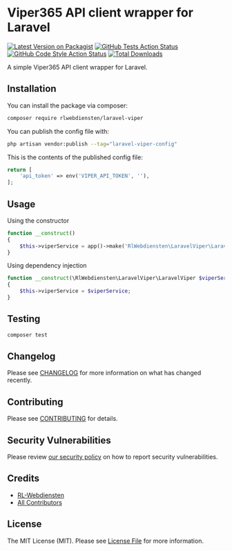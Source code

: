 # Viper365 API client wrapper for Laravel

[![Latest Version on Packagist](https://img.shields.io/packagist/v/rlwebdiensten/laravel-viper.svg?style=flat-square)](https://packagist.org/packages/rlwebdiensten/laravel-viper)
[![GitHub Tests Action Status](https://img.shields.io/github/workflow/status/RL-Webdiensten/laravel-viper365/run-tests?label=tests)](https://github.com/RL-Webdiensten/laravel-viper365/actions?query=workflow%3Arun-tests+branch%3Amain)
[![GitHub Code Style Action Status](https://img.shields.io/github/workflow/status/RL-Webdiensten/laravel-viper365/Check%20&%20fix%20styling?label=code%20style)](https://github.com/RL-Webdiensten/laravel-viper365/actions?query=workflow%3A"Check+%26+fix+styling"+branch%3Amain)
[![Total Downloads](https://img.shields.io/packagist/dt/rlwebdiensten/laravel-viper.svg?style=flat-square)](https://packagist.org/packages/rlwebdiensten/laravel-viper)

A simple Viper365 API client wrapper for Laravel.

## Installation

You can install the package via composer:

```bash
composer require rlwebdiensten/laravel-viper
```

You can publish the config file with:

```bash
php artisan vendor:publish --tag="laravel-viper-config"
```

This is the contents of the published config file:

```php
return [
    'api_token' => env('VIPER_API_TOKEN', ''),
];
```

## Usage

Using the constructor
```php
function __construct()
{
    $this->viperService = app()->make('RlWebdiensten\LaravelViper\LaravelViper');
}
```

Using dependency injection
```php
function __construct(\RlWebdiensten\LaravelViper\LaravelViper $viperService)
{
    $this->viperService = $viperService;
}
```

## Testing

```bash
composer test
```

## Changelog

Please see [CHANGELOG](CHANGELOG.md) for more information on what has changed recently.

## Contributing

Please see [CONTRIBUTING](.github/CONTRIBUTING.md) for details.

## Security Vulnerabilities

Please review [our security policy](../../security/policy) on how to report security vulnerabilities.

## Credits

- [RL-Webdiensten](https://github.com/RL-Webdiensten)
- [All Contributors](../../contributors)

## License

The MIT License (MIT). Please see [License File](LICENSE.md) for more information.
